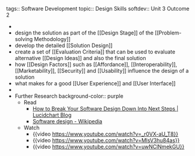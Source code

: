 tags:: Software Development
topic:: Design Skills
softdev:: Unit 3 Outcome 2

-
- design the solution as part of the [[Design Stage]] of the [[Problem-solving Methodology]]
- develop the detailed [[Solution Design]]
- create a set of [[Evaluation Criteria]] that can be used to evaluate alternative [[Design Ideas]] and also the final solution
- how [[Design Factors]] such as [[Affordance]], [[Interoperability]], [[Marketability]], [[Security]] and [[Usability]] influence the design of a solution
- what makes for a good [[User Experience]] and [[User Interface]]
-
- Further Research
  background-color:: purple
	- Read
		- [How to Break Your Software Design Down Into Next Steps | Lucidchart Blog](https://www.lucidchart.com/blog/how-to-begin-implementing-software-design)
		- [Software design - Wikipedia](https://en.wikipedia.org/wiki/Software_design)
	- Watch
		- {{video https://www.youtube.com/watch?v=_r0VX-aU_T8}}
		- {{video https://www.youtube.com/watch?v=MlsV3hu84as}}
		- {{video https://www.youtube.com/watch?v=uwNClNmekGU}}